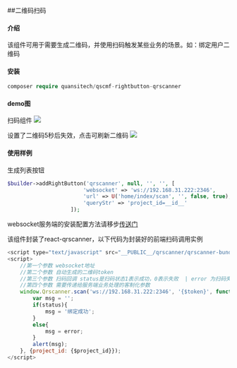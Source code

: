 ##二维码扫码

#### 介绍
该组件可用于需要生成二维码，并使用扫码触发某些业务的场景。如：绑定用户二维码

#### 安装
```php
composer require quansitech/qscmf-rightbutton-qrscanner
```

#### demo图
扫码组件
<img src="https://user-images.githubusercontent.com/1665649/77417738-c3aa6180-6e00-11ea-8ff9-325c4be69b52.gif" />

设置了二维码5秒后失效，点击可刷新二维码
<img src="https://user-images.githubusercontent.com/1665649/77417866-02401c00-6e01-11ea-99cf-f55a0345075f.gif" />

#### 使用样例
生成列表按钮
```php
$builder->addRightButton('qrscanner', null, '', '', [
                        'websocket' => 'ws://192.168.31.222:2346',
                        'url' => U('home/index/scan', '', false, true),
                        'queryStr' => 'project_id=__id__'
                    ]);
```

websocket服务端的安装配置方法请移步[传送门](https://github.com/quansitech/qrscanner)

该组件封装了react-qrscanner，以下代码为封装好的前端扫码调用实例
```javascript
<script type="text/javascript" src="__PUBLIC__/qrscanner/qrscanner-bundle.js"></script>
<script>
    //第一个参数 websocket地址
    //第二个参数 自动生成的二维码token
    //第三个参数 扫码回调 status是扫码状态1表示成功，0表示失败  | error 为扫码失败时的错误原因
    //第四个参数 需要传递给服务端业务处理的客制化参数
    window.Qrscanner.scan('ws://192.168.31.222:2346', '{$token}', function(status, error){
        var msg = '';
        if(status){
            msg = '绑定成功';
        }
        else{
            msg = error;
        }
        alert(msg);
    }, {project_id: {$project_id}});
</script>
```